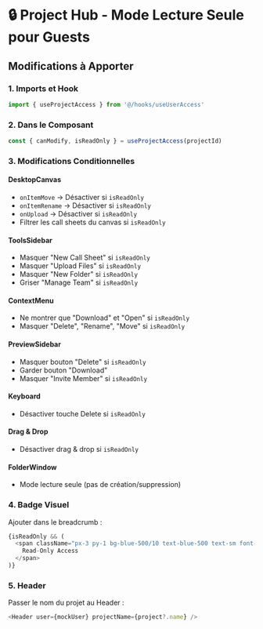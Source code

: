 # 🔒 Project Hub - Mode Lecture Seule pour Guests

## Modifications à Apporter

### 1. Imports et Hook
```typescript
import { useProjectAccess } from '@/hooks/useUserAccess'
```

### 2. Dans le Composant
```typescript
const { canModify, isReadOnly } = useProjectAccess(projectId)
```

### 3. Modifications Conditionnelles

#### **DesktopCanvas**
- `onItemMove` → Désactiver si `isReadOnly`
- `onItemRename` → Désactiver si `isReadOnly`
- `onUpload` → Désactiver si `isReadOnly`
- Filtrer les call sheets du canvas si `isReadOnly`

#### **ToolsSidebar**
- Masquer "New Call Sheet" si `isReadOnly`
- Masquer "Upload Files" si `isReadOnly`
- Masquer "New Folder" si `isReadOnly`
- Griser "Manage Team" si `isReadOnly`

#### **ContextMenu**
- Ne montrer que "Download" et "Open" si `isReadOnly`
- Masquer "Delete", "Rename", "Move" si `isReadOnly`

#### **PreviewSidebar**
- Masquer bouton "Delete" si `isReadOnly`
- Garder bouton "Download"
- Masquer "Invite Member" si `isReadOnly`

#### **Keyboard**
- Désactiver touche Delete si `isReadOnly`

#### **Drag & Drop**
- Désactiver drag & drop si `isReadOnly`

#### **FolderWindow**
- Mode lecture seule (pas de création/suppression)

### 4. Badge Visuel
Ajouter dans le breadcrumb :
```typescript
{isReadOnly && (
  <span className="px-3 py-1 bg-blue-500/10 text-blue-500 text-sm font-semibold rounded-full">
    Read-Only Access
  </span>
)}
```

### 5. Header
Passer le nom du projet au Header :
```typescript
<Header user={mockUser} projectName={project?.name} />
```


